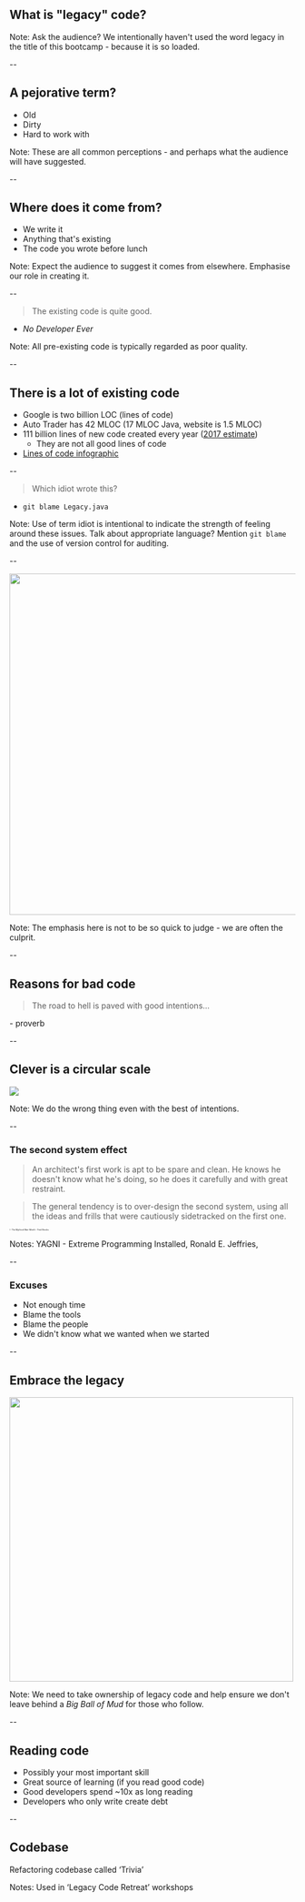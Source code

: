 ## What is "legacy" code?

Note:
Ask the audience?
We intentionally haven't used the word legacy in the title of this bootcamp - because it is so loaded.

--

## A pejorative term?

+ Old
+ Dirty
+ Hard to work with

Note:
These are all common perceptions - and perhaps what the audience will have suggested.

--

## Where does it come from?

+ We write it
+ Anything that's existing
+ The code you wrote before lunch

Note:
Expect the audience to suggest it comes from elsewhere.
Emphasise our role in creating it.

--

> The existing code is quite good.

+ _No Developer Ever_

Note:
All pre-existing code is typically regarded as poor quality.

--

## There is a lot of existing code

+ Google is two billion LOC (lines of code)
+ Auto Trader has 42 MLOC (17 MLOC Java, website is 1.5 MLOC)
+ 111 billion lines of new code created every year ([2017 estimate](https://cybersecurityventures.com/application-security-report-2017/))
  + They are not all good lines of code
+ [Lines of code infographic](https://informationisbeautiful.net/visualizations/million-lines-of-code/)

--

> Which idiot wrote this?

+ `git blame Legacy.java`

Note:
Use of term idiot is intentional to indicate the strength of feeling around these issues.
Talk about appropriate language?
Mention `git blame` and the use of version control for auditing.

--

<img height="600" src="{{ site.github.url }}/images/your-country-wants-you.jpg"/>

Note:
The emphasis here is not to be so quick to judge - we are often the culprit.

--

## Reasons for __bad__ code

> The road to hell is paved with good intentions...

\- proverb

--

## Clever is a circular scale

<img src="{{ site.github.url }}/images/smart_dumb.png"/>

Note:
We do the wrong thing even with the best of intentions.  

--

### The second system effect

> An architect's first work is apt to be spare and clean. He knows he doesn't know what he's doing, so he does it carefully and with great restraint.

> The general tendency is to over-design the second system, using all the ideas and frills that were cautiously sidetracked on the first one.

<div style="font-size: 0.25em">\- The Mythical Man-Month - Fred Brooks</div>

Notes:
YAGNI - Extreme Programming Installed, Ronald E. Jeffries,  

--

### Excuses

+ Not enough time
+ Blame the tools
+ Blame the people
+ We didn't know what we wanted when we started

--

## Embrace the legacy

<img height="500" src="https://i.imgur.com/ov1XeHo.jpg"/>

Note:
We need to take ownership of legacy code and help ensure we don't leave behind a _Big Ball of Mud_ for those who follow.  

--

## Reading code

+ Possibly your most important skill
+ Great source of learning (if you read good code)
+ Good developers spend ~10x as long reading
+ Developers who only write create debt

--

## Codebase

Refactoring codebase called ‘Trivia’

Notes: Used in ‘Legacy Code Retreat’ workshops  
